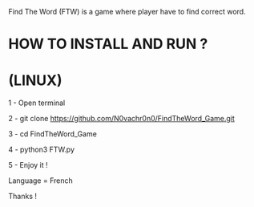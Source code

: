 Find The Word (FTW) is a game where player have to find correct word.

# HOW TO INSTALL AND RUN ?

# (LINUX)

1 - Open terminal

2 - git clone https://github.com/N0vachr0n0/FindTheWord_Game.git

3 - cd FindTheWord_Game

4 - python3 FTW.py

5 - Enjoy it !

Language = French

Thanks !
